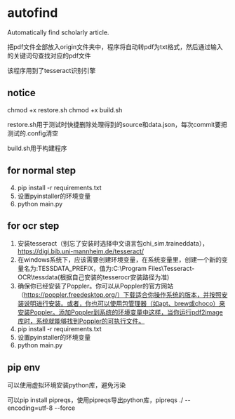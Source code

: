 # autofind
Automatically find scholarly article.

把pdf文件全部放入origin文件夹中，程序将自动转pdf为txt格式，然后通过输入的关键词句查找对应的pdf文件

该程序用到了tesseract识别引擎


## notice
chmod +x restore.sh
chmod +x build.sh

restore.sh用于测试时快捷删除处理得到的source和data.json，每次commit要把测试的.config清空

build.sh用于构建程序

## for normal step
4. pip install -r requirements.txt
5. 设置pyinstaller的环境变量
6. python main.py

## for ocr step
1. 安装tesseract（别忘了安装时选择中文语言包chi_sim.traineddata），https://digi.bib.uni-mannheim.de/tesseract/
2. 在windows系统下，应该需要创建环境变量，在系统变量里，创建一个新的变量名为:TESSDATA_PREFIX，值为:C:\Program Files\Tesseract-OCR\tessdata(根据自己安装的tesserocr安装路径为准)
3. 确保你已经安装了Poppler。你可以从Poppler的官方网站（https://poppler.freedesktop.org/）下载适合你操作系统的版本，并按照安装说明进行安装。或者，你也可以使用包管理器（如apt、brew或choco）来安装Poppler。添加Poppler到系统的环境变量中这样，当你运行pdf2image库时，系统就能够找到Poppler的可执行文件。
4. pip install -r requirements.txt
5. 设置pyinstaller的环境变量
6. python main.py

## pip env
可以使用虚拟环境安装python库，避免污染

可以pip install pipreqs，使用pipreqs导出python库，pipreqs ./ --encoding=utf-8 --force